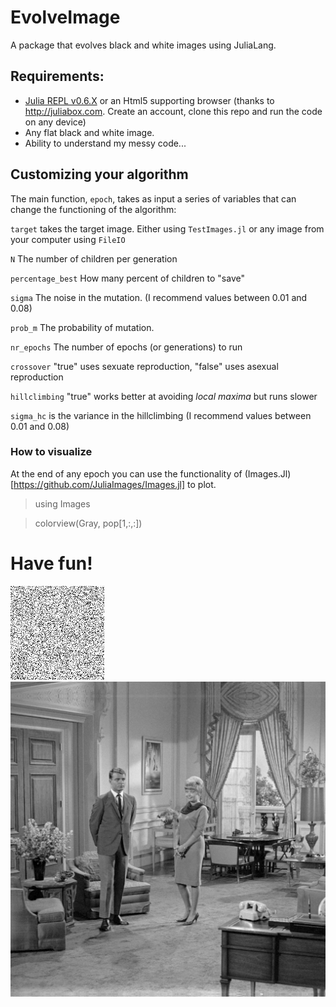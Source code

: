 # EvolveImage
A package that evolves black and white images using JuliaLang.


## Requirements:

- [Julia REPL v0.6.X](https://julialang.org/downloads/) or an Html5 supporting browser (thanks to http://juliabox.com. Create an account, clone this repo and run the code on any device)
- Any flat black and white image.
- Ability to understand my messy code...

## Customizing your algorithm

The main function, `epoch`, takes as input a series of variables that can change the functioning of the algorithm:


`target` takes the target image. Either using `TestImages.jl` or any image from your computer using `FileIO`

`N` The number of children per generation

`percentage_best` How many percent of children to "save"

`sigma` The noise in the mutation. (I recommend values between 0.01 and 0.08)

`prob_m` The probability of mutation.

`nr_epochs` The number of epochs (or generations) to run

`crossover` "true" uses sexuate reproduction, "false" uses asexual reproduction

`hillclimbing` "true" works better at avoiding *local maxima* but runs slower

`sigma_hc` is the variance in the hillclimbing (I recommend values between 0.01 and 0.08)


### How to visualize
At the end of any epoch you can use the functionality of (Images.Jl)[https://github.com/JuliaImages/Images.jl] to plot.
>using Images

>colorview(Gray, pop[1,:,:])

# Have fun!
![noise](/images/noise.tif) ![noise](/images/livingroom.tif)
